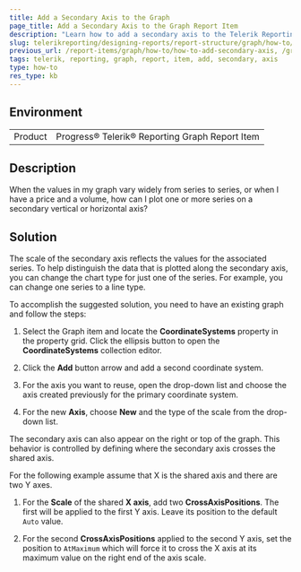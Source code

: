 ```yaml
---
title: Add a Secondary Axis to the Graph
page_title: Add a Secondary Axis to the Graph Report Item
description: "Learn how to add a secondary axis to the Telerik Reporting Graph report item."
slug: telerikreporting/designing-reports/report-structure/graph/how-to/how-to-add-secondary-axis
previous_url: /report-items/graph/how-to/how-to-add-secondary-axis, /graphhowtoaddsecondaryaxis
tags: telerik, reporting, graph, report, item, add, secondary, axis
type: how-to
res_type: kb
---
```


## Environment

<table>
	<tbody>
		<tr>
			<td>Product</td>
			<td>Progress® Telerik® Reporting Graph Report Item</td>
		</tr>
	</tbody>
</table>


## Description

When the values in my graph vary widely from series to series, or when I have a price and a volume, how can I plot one or more series on a secondary vertical or horizontal axis?

## Solution 

The scale of the secondary axis reflects the values for the associated series. To help distinguish the data that is plotted along the secondary axis, you can change the chart type for just one of the series. For example, you can change one series to a line type. 

To accomplish the suggested solution, you need to have an existing graph and follow the steps:

1. Select the Graph item and locate the __CoordinateSystems__ property in the property grid. Click the ellipsis button to open the __CoordinateSystems__ collection editor. 

1. Click the __Add__ button arrow and add a second coordinate system. 

1. For the axis you want to reuse, open the drop-down list and choose the axis created previously for the primary coordinate system. 

1. For the new __Axis__, choose **New** and the type of the scale from the drop-down list. 

The secondary axis can also appear on the right or top of the graph. This behavior is controlled by defining where the secondary axis crosses the shared axis. 

For the following example assume that X is the shared axis and there are two Y axes. 

1. For the __Scale__ of the shared __X axis__, add two __CrossAxisPositions__. The first will be applied to the first Y axis. Leave its position to the default `Auto` value. 

1. For the second __CrossAxisPositions__ applied to the second Y axis, set the position to `AtMaximum` which will force it to cross the X axis at its maximum value on the right end of the axis scale. 
